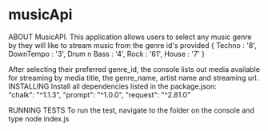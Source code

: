 # musicApi
ABOUT MusicAPI.
This application allows users to select any music genre by  they will like to stream music from the genre id's provided
{
Techno : '8', 
DownTempo : '3', 
Drum n Bass : '4', 
Rock : '61', 
House : '7'
}

After selecting their preferred genre_id, the console lists out media available for streaming by media title, the genre_name, artist name and streaming url.
INSTALLING 
Install all dependencies listed in the package.json:  
	"chalk": "^1.1.3",
    "prompt": "^1.0.0",
    "request": "^2.81.0"

RUNNING TESTS
To run the test, navigate to the folder on the console and type node index.js